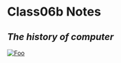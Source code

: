 # Class06b Notes #
## *The history of computer* ##

[![Foo](https://sceptrecollege.edu.pk/wp-content/uploads/2018/03/computer-img.jpg)](http://google.com.au/)
